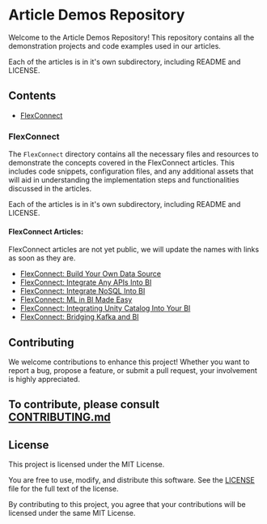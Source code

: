 # Article Demos Repository

Welcome to the Article Demos Repository! This repository contains all the demonstration projects and code examples used in our articles. 

Each of the articles is in it's own subdirectory, including README and LICENSE.

## Contents

-  [FlexConnect](flexconnect)

### FlexConnect

The `FlexConnect` directory contains all the necessary files and resources to demonstrate the concepts covered in the FlexConnect articles. This includes code snippets, configuration files, and any additional assets that will aid in understanding the implementation steps and functionalities discussed in the articles.

Each of the articles is in it's own subdirectory, including README and LICENSE.

#### FlexConnect Articles:

FlexConnect articles are not yet public, we will update the names with links as soon as they are.

- [FlexConnect: Build Your Own Data Source](https://medium.com/gooddata-developers/flexconnect-build-your-own-data-source-f4f0c8816bea)
- [FlexConnect: Integrate Any APIs Into BI](https://medium.com/gooddata-developers/flexconnect-integrate-any-apis-into-bi-b0b9b1e7a230)
- [FlexConnect: Integrate NoSQL Into BI](https://medium.com/gooddata-developers/flexconnect-integrate-nosql-to-bi-cfe50a5d25ff)
- [FlexConnect: ML in BI Made Easy](https://medium.com/gooddata-developers/flexconnect-ml-in-bi-made-easy-b0067f9b2317)
- [FlexConnect: Integrating Unity Catalog Into Your BI](https://medium.com/gooddata-developers/flexconnect-integrating-unity-catalog-into-your-bi-df0d932a2c4e)
- [FlexConnect: Bridging Kafka and BI](https://medium.com/gooddata-developers/flexconnect-bridging-kafka-and-bi-10729dfc6384)


## Contributing

We welcome contributions to enhance this project! Whether you want to report a bug, propose a feature, or submit a pull request, your involvement is highly appreciated.

To contribute, please consult [CONTRIBUTING.md](CONTRIBUTING.md)
---

## License

This project is licensed under the MIT License.

You are free to use, modify, and distribute this software. See the [LICENSE](LICENSE.txt) file for the full text of the license.

By contributing to this project, you agree that your contributions will be licensed under the same MIT License.
